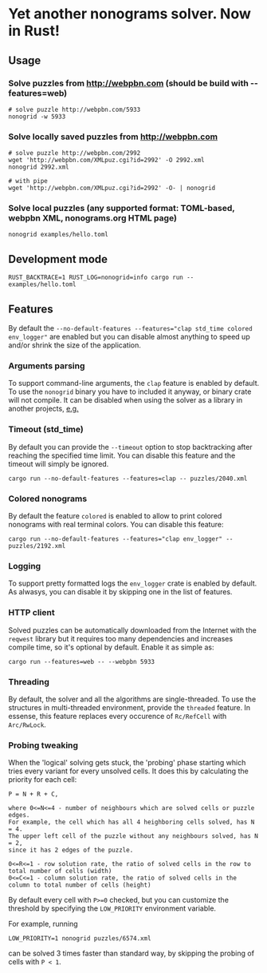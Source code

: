 # Yet another nonograms solver. Now in Rust!

## Usage

### Solve puzzles from http://webpbn.com (should be build with --features=web)

```
# solve puzzle http://webpbn.com/5933
nonogrid -w 5933
```

### Solve locally saved puzzles from http://webpbn.com

```
# solve puzzle http://webpbn.com/2992
wget 'http://webpbn.com/XMLpuz.cgi?id=2992' -O 2992.xml
nonogrid 2992.xml

# with pipe
wget 'http://webpbn.com/XMLpuz.cgi?id=2992' -O- | nonogrid
```

### Solve local puzzles (any supported format: TOML-based, webpbn XML, nonograms.org HTML page)

```
nonogrid examples/hello.toml
```


## Development mode

```
RUST_BACKTRACE=1 RUST_LOG=nonogrid=info cargo run -- examples/hello.toml
```


## Features

By default the `--no-default-features --features="clap std_time colored env_logger"` are enabled but you can disable almost anything
to speed up and/or shrink the size of the application.

### Arguments parsing

To support command-line arguments, the `clap` feature is enabled by default.
To use the `nonogrid` binary you have to included it anyway, or binary crate will not compile.
It can be disabled when using the solver as a library in another projects, [e.g.](https://github.com/tsionyx/nono/blob/8e2f8f27/Cargo.toml#L19)

### Timeout (std_time)

By default you can provide the `--timeout` option to stop backtracking after reaching the specified time limit.
You can disable this feature and the timeout will simply be ignored.

```
cargo run --no-default-features --features=clap -- puzzles/2040.xml
```

### Colored nonograms

By default the feature `colored` is enabled to allow to print colored nonograms with real terminal colors.
You can disable this feature:

```
cargo run --no-default-features --features="clap env_logger" -- puzzles/2192.xml
```

### Logging

To support pretty formatted logs the `env_logger` crate is enabled by default.
As alwasys, you can disable it by skipping one in the list of features.


### HTTP client

Solved puzzles can be automatically downloaded from the Internet with the `reqwest` library
but it requires too many dependencies and increases compile time, so it's optional by default.
Enable it as simple as:

```
cargo run --features=web -- --webpbn 5933
```

### Threading

By default, the solver and all the algorithms are single-threaded. To use the structures
in multi-threaded environment, provide the `threaded` feature. In essense, this feature
replaces every occurence of `Rc/RefCell` with `Arc/RwLock`.


### Probing tweaking

When the 'logical' solving gets stuck, the 'probing' phase starting which tries every variant
for every unsolved cells. It does this by calculating the priority for each cell:

```
P = N + R + C,

where 0<=N<=4 - number of neighbours which are solved cells or puzzle edges.
For example, the cell which has all 4 heighboring cells solved, has N = 4.
The upper left cell of the puzzle without any neighbours solved, has N = 2,
since it has 2 edges of the puzzle.

0<=R<=1 - row solution rate, the ratio of solved cells in the row to total number of cells (width)
0<=C<=1 - column solution rate, the ratio of solved cells in the column to total number of cells (height)
```

By default every cell with `P>=0` checked, but you can customize the threshold by specifying
the `LOW_PRIORITY` environment variable.

For example, running
```
LOW_PRIORITY=1 nonogrid puzzles/6574.xml
```

can be solved 3 times faster than standard way, by skipping the probing of cells with `P < 1`.
